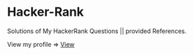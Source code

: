 # Hacker-Rank
Solutions of My HackerRank Questions ||
provided References.

View my profile => <a href="https://www.hackerrank.com/balu9198">View </a>

